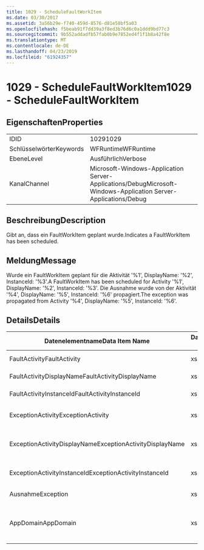 ```yaml
---
title: 1029 - ScheduleFaultWorkItem
ms.date: 03/30/2017
ms.assetid: 3a56b29e-f740-459d-8576-d81e58bf5a03
ms.openlocfilehash: f5beab91f7dd39a3f8ed3b76d6c0a1ddd9bd77c3
ms.sourcegitcommit: 9b552addadfb57fab0b9e7852ed4f1f1b8a42f8e
ms.translationtype: MT
ms.contentlocale: de-DE
ms.lasthandoff: 04/23/2019
ms.locfileid: "61924357"
---
```

# <a name="1029---schedulefaultworkitem"></a><span data-ttu-id="6173c-102">1029 - ScheduleFaultWorkItem</span><span class="sxs-lookup"><span data-stu-id="6173c-102">1029 - ScheduleFaultWorkItem</span></span>
## <a name="properties"></a><span data-ttu-id="6173c-103">Eigenschaften</span><span class="sxs-lookup"><span data-stu-id="6173c-103">Properties</span></span>  
  
|||  
|-|-|  
|<span data-ttu-id="6173c-104">ID</span><span class="sxs-lookup"><span data-stu-id="6173c-104">ID</span></span>|<span data-ttu-id="6173c-105">1029</span><span class="sxs-lookup"><span data-stu-id="6173c-105">1029</span></span>|  
|<span data-ttu-id="6173c-106">Schlüsselwörter</span><span class="sxs-lookup"><span data-stu-id="6173c-106">Keywords</span></span>|<span data-ttu-id="6173c-107">WFRuntime</span><span class="sxs-lookup"><span data-stu-id="6173c-107">WFRuntime</span></span>|  
|<span data-ttu-id="6173c-108">Ebene</span><span class="sxs-lookup"><span data-stu-id="6173c-108">Level</span></span>|<span data-ttu-id="6173c-109">Ausführlich</span><span class="sxs-lookup"><span data-stu-id="6173c-109">Verbose</span></span>|  
|<span data-ttu-id="6173c-110">Kanal</span><span class="sxs-lookup"><span data-stu-id="6173c-110">Channel</span></span>|<span data-ttu-id="6173c-111">Microsoft-Windows-Application Server-Applications/Debug</span><span class="sxs-lookup"><span data-stu-id="6173c-111">Microsoft-Windows-Application Server-Applications/Debug</span></span>|  
  
## <a name="description"></a><span data-ttu-id="6173c-112">Beschreibung</span><span class="sxs-lookup"><span data-stu-id="6173c-112">Description</span></span>  
 <span data-ttu-id="6173c-113">Gibt an, dass ein FaultWorkItem geplant wurde.</span><span class="sxs-lookup"><span data-stu-id="6173c-113">Indicates a FaultWorkItem has been scheduled.</span></span>  
  
## <a name="message"></a><span data-ttu-id="6173c-114">Meldung</span><span class="sxs-lookup"><span data-stu-id="6173c-114">Message</span></span>  
 <span data-ttu-id="6173c-115">Wurde ein FaultWorkItem geplant für die Aktivität '%1', DisplayName: '%2', InstanceId: '%3'.</span><span class="sxs-lookup"><span data-stu-id="6173c-115">A FaultWorkItem has been scheduled for Activity '%1', DisplayName: '%2', InstanceId: '%3'.</span></span>  <span data-ttu-id="6173c-116">Die Ausnahme wurde von der Aktivität '%4', DisplayName: '%5', InstanceId: '%6' propagiert.</span><span class="sxs-lookup"><span data-stu-id="6173c-116">The exception was propagated from Activity '%4', DisplayName: '%5', InstanceId: '%6'.</span></span>  
  
## <a name="details"></a><span data-ttu-id="6173c-117">Details</span><span class="sxs-lookup"><span data-stu-id="6173c-117">Details</span></span>  
  
|<span data-ttu-id="6173c-118">Datenelementname</span><span class="sxs-lookup"><span data-stu-id="6173c-118">Data Item Name</span></span>|<span data-ttu-id="6173c-119">Datenelementtyp</span><span class="sxs-lookup"><span data-stu-id="6173c-119">Data Item Type</span></span>|<span data-ttu-id="6173c-120">Beschreibung</span><span class="sxs-lookup"><span data-stu-id="6173c-120">Description</span></span>|  
|--------------------|--------------------|-----------------|  
|<span data-ttu-id="6173c-121">FaultActivity</span><span class="sxs-lookup"><span data-stu-id="6173c-121">FaultActivity</span></span>|<span data-ttu-id="6173c-122">xs:string</span><span class="sxs-lookup"><span data-stu-id="6173c-122">xs:string</span></span>|<span data-ttu-id="6173c-123">Der Typname der fault-Aktivität.</span><span class="sxs-lookup"><span data-stu-id="6173c-123">The type name of the fault activity.</span></span>|  
|<span data-ttu-id="6173c-124">FaultActivityDisplayName</span><span class="sxs-lookup"><span data-stu-id="6173c-124">FaultActivityDisplayName</span></span>|<span data-ttu-id="6173c-125">xs:string</span><span class="sxs-lookup"><span data-stu-id="6173c-125">xs:string</span></span>|<span data-ttu-id="6173c-126">Der Anzeigename der fault-Aktivität.</span><span class="sxs-lookup"><span data-stu-id="6173c-126">The display name of the fault activity.</span></span>|  
|<span data-ttu-id="6173c-127">FaultActivityInstanceId</span><span class="sxs-lookup"><span data-stu-id="6173c-127">FaultActivityInstanceId</span></span>|<span data-ttu-id="6173c-128">xs:string</span><span class="sxs-lookup"><span data-stu-id="6173c-128">xs:string</span></span>|<span data-ttu-id="6173c-129">Die Instanz-ID der fault-Aktivität.</span><span class="sxs-lookup"><span data-stu-id="6173c-129">The instance id of the fault activity.</span></span>|  
|<span data-ttu-id="6173c-130">ExceptionActivity</span><span class="sxs-lookup"><span data-stu-id="6173c-130">ExceptionActivity</span></span>|<span data-ttu-id="6173c-131">xs:string</span><span class="sxs-lookup"><span data-stu-id="6173c-131">xs:string</span></span>|<span data-ttu-id="6173c-132">Der Typname der Aktivität, die die Ausnahme ausgelöst hat.</span><span class="sxs-lookup"><span data-stu-id="6173c-132">The type name of the activity that threw the exception.</span></span>|  
|<span data-ttu-id="6173c-133">ExceptionActivityDisplayName</span><span class="sxs-lookup"><span data-stu-id="6173c-133">ExceptionActivityDisplayName</span></span>|<span data-ttu-id="6173c-134">xs:string</span><span class="sxs-lookup"><span data-stu-id="6173c-134">xs:string</span></span>|<span data-ttu-id="6173c-135">Der Anzeigename der Aktivität, die die Ausnahme ausgelöst hat.</span><span class="sxs-lookup"><span data-stu-id="6173c-135">The display name of the activity that threw the exception.</span></span>|  
|<span data-ttu-id="6173c-136">ExceptionActivityInstanceId</span><span class="sxs-lookup"><span data-stu-id="6173c-136">ExceptionActivityInstanceId</span></span>|<span data-ttu-id="6173c-137">xs:string</span><span class="sxs-lookup"><span data-stu-id="6173c-137">xs:string</span></span>|<span data-ttu-id="6173c-138">Die Instanz-ID der Aktivität, die die Ausnahme ausgelöst hat.</span><span class="sxs-lookup"><span data-stu-id="6173c-138">The instance id of the activity that threw the exception.</span></span>|  
|<span data-ttu-id="6173c-139">Ausnahme</span><span class="sxs-lookup"><span data-stu-id="6173c-139">Exception</span></span>|<span data-ttu-id="6173c-140">xs:string</span><span class="sxs-lookup"><span data-stu-id="6173c-140">xs:string</span></span>|<span data-ttu-id="6173c-141">Die Ausnahmedetails der Ausnahme.</span><span class="sxs-lookup"><span data-stu-id="6173c-141">The exception details for the exception</span></span>|  
|<span data-ttu-id="6173c-142">AppDomain</span><span class="sxs-lookup"><span data-stu-id="6173c-142">AppDomain</span></span>|<span data-ttu-id="6173c-143">xs:string</span><span class="sxs-lookup"><span data-stu-id="6173c-143">xs:string</span></span>|<span data-ttu-id="6173c-144">Die von AppDomain.CurrentDomain.FriendlyName zurückgegebene Zeichenfolge.</span><span class="sxs-lookup"><span data-stu-id="6173c-144">The string returned by AppDomain.CurrentDomain.FriendlyName.</span></span>|
